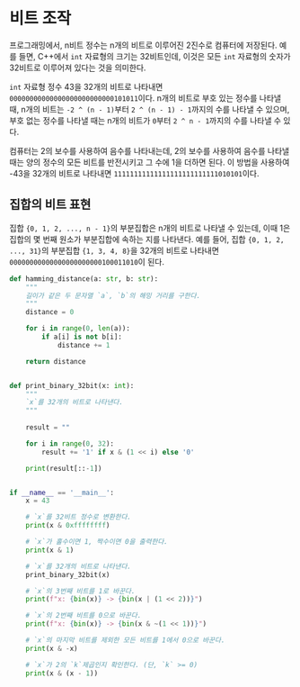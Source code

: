 # 비트 조작

프로그래밍에서, n비트 정수는 n개의 비트로 이루어진 2진수로 컴퓨터에 저장된다. 예를 들면, C++에서 `int` 자료형의 크기는
32비트인데, 이것은 모든 `int` 자료형의 숫자가 32비트로 이루어져 있다는 것을 의미한다.

`int` 자료형 정수 43을 32개의 비트로 나타내면 `00000000000000000000000000101011`이다. n개의 비트로 부호 있는 정수를
나타낼 때, n개의 비트는 `-2 ^ (n - 1)`부터 `2 ^ (n - 1) - 1`까지의 수를 나타낼 수 있으며, 부호 없는 정수를 나타낼 때는
n개의 비트가 `0`부터 `2 ^ n - 1`까지의 수를 나타낼 수 있다.

컴퓨터는 2의 보수를 사용하여 음수를 나타내는데, 2의 보수를 사용하여 음수를 나타낼 때는 양의 정수의 모든 비트를 반전시키고
그 수에 1을 더하면 된다. 이 방법을 사용하여 -43을 32개의 비트로 나타내면 `11111111111111111111111111010101`이다.

## 집합의 비트 표현
집합 `{0, 1, 2, ..., n - 1}`의 부분집합은 n개의 비트로 나타낼 수 있는데, 이때 1은 집합의 몇 번째 원소가 부분집합에 속하는
지를 나타낸다. 예를 들어, 집합 `{0, 1, 2, ..., 31}`의 부분집합 `{1, 3, 4, 8}`을 32개의 비트로 나타내면
`00000000000000000000000100011010`이 된다.

```python
def hamming_distance(a: str, b: str):
    """
    길이가 같은 두 문자열 `a`, `b`의 해밍 거리를 구한다.
    """
    distance = 0

    for i in range(0, len(a)):
        if a[i] is not b[i]:
            distance += 1

    return distance


def print_binary_32bit(x: int):
    """
    `x`를 32개의 비트로 나타낸다.
    """
    
    result = ""

    for i in range(0, 32):
        result += '1' if x & (1 << i) else '0'

    print(result[::-1])


if __name__ == '__main__':
    x = 43

    # `x`를 32비트 정수로 변환한다.
    print(x & 0xffffffff)

    # `x`가 홀수이면 1, 짝수이면 0을 출력한다.
    print(x & 1)

    # `x`를 32개의 비트로 나타낸다.
    print_binary_32bit(x)

    # `x`의 3번째 비트를 1로 바꾼다.
    print(f"x: {bin(x)} -> {bin(x | (1 << 2))}")

    # `x`의 2번째 비트를 0으로 바꾼다.
    print(f"x: {bin(x)} -> {bin(x & ~(1 << 1))}")

    # `x`의 마지막 비트를 제외한 모든 비트를 1에서 0으로 바꾼다.
    print(x & -x)

    # `x`가 2의 `k`제곱인지 확인한다. (단, `k` >= 0)
    print(x & (x - 1))
```